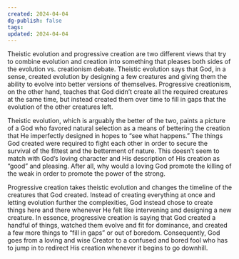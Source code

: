 ```yaml
---
created: 2024-04-04
dg-publish: false
tags: 
updated: 2024-04-04
---
```

Theistic evolution and progressive creation are two different views that try to combine evolution and creation into something that pleases both sides of the evolution vs. creationism debate. Theistic evolution says that God, in a sense, created evolution by designing a few creatures and giving them the ability to evolve into better versions of themselves. Progressive creationism, on the other hand, teaches that God didn’t create all the required creatures at the same time, but instead created them over time to fill in gaps that the evolution of the other creatures left.

Theistic evolution, which is arguably the better of the two, paints a picture of a God who favored natural selection as a means of bettering the creation that He imperfectly designed in hopes to “see what happens.” The things God created were required to fight each other in order to secure the survival of the fittest and the betterment of nature. This doesn’t seem to match with God’s loving character and His description of His creation as “good” and pleasing. After all, why would a loving God promote the killing of the weak in order to promote the power of the strong.

Progressive creation takes theistic evolution and changes the timeline of the creatures that God created. Instead of creating everything at once and letting evolution further the complexities, God instead chose to create things here and there whenever He felt like intervening and designing a new creature. In essence, progressive creation is saying that God created a handful of things, watched them evolve and fit for dominance, and created a few more things to “fill in gaps” or out of boredom. Consequently, God goes from a loving and wise Creator to a confused and bored fool who has to jump in to redirect His creation whenever it begins to go downhill.